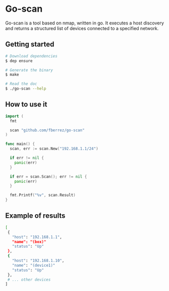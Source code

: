 # Go-scan

Go-scan is a tool based on nmap, written in go. It executes a host discovery and returns a structured list of devices connected to a specified network.

## Getting started
```sh
# Download dependencies
$ dep ensure

# Generate the binary
$ make

# Read the doc
$ ./go-scan --help
```

## How to use it
```go
import (
  fmt

  scan "github.com/fberrez/go-scan"
)

func main() {
  scan, err := scan.New("192.168.1.1/24")

  if err != nil {
    panic(err)
  }

  if err = scan.Scan(); err != nil {
    panic(err)
  }

  fmt.Printf("%v", scan.Result)
}
```

## Example of results
```sh
[
 {
   "host": "192.168.1.1",
   "name": "(box)"
   "status": "Up"
 },
 {
   "host": "192.168.1.10",
   "name": "(device1)"
   "status": "Up"
 },
 # ... other devices
]
```
